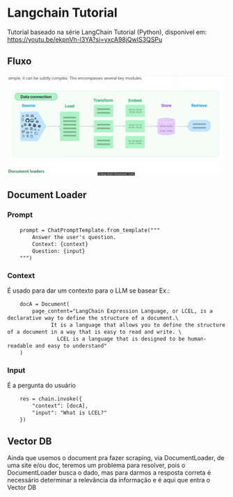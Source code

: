 # Langchain Tutorial
Tutorial baseado na série LangChain Tutorial (Python), disponível em: https://youtu.be/ekpnVh-l3YA?si=yxcA98jQwIS3QSPu

## Fluxo
![alt text](image.png)

## Document Loader

### Prompt
```
    prompt = ChatPromptTemplate.from_template("""
        Answer the user's question.
        Context: {context}
        Question: {input}
    """)
```

### Context
É usado para dar um contexto para o LLM se basear
Ex.:
```
    docA = Document(
        page_content="LangChain Expression Language, or LCEL, is a declarative way to define the structure of a document.\
              It is a language that allows you to define the structure of a document in a way that is easy to read and write. \
                LCEL is a language that is designed to be human-readable and easy to understand"
    )
```

### Input
É a pergunta do usuário
```
    res = chain.invoke({
        "context": [docA],
        "input": "What is LCEL?"
    })
```

## Vector DB
Ainda que usemos o document pra fazer scraping, via DocumentLoader, de uma site e/ou doc, teremos um problema para resolver, pois o DocumentLoader busca o dado, mas
para darmos a resposta correta é necessário determinar a relevância da informação e é aqui que entra o Vector DB


